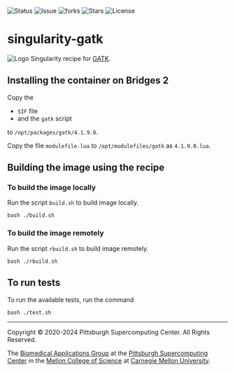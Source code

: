 ![Status](https://github.com/pscedu/singularity-gatk/actions/workflows/main.yml/badge.svg)
![Issue](https://img.shields.io/github/issues/pscedu/singularity-gatk)
![forks](https://img.shields.io/github/forks/pscedu/singularity-gatk)
![Stars](https://img.shields.io/github/stars/pscedu/singularity-gatk)
![License](https://img.shields.io/github/license/pscedu/singularity-gatk)

# singularity-gatk
![Logo](https://theme.zdassets.com/theme_assets/2378360/df085f154321faac9159dda57f50103b87a4f743.png)
Singularity recipe for [GATK](https://gatk.broadinstitute.org/hc/en-us).

## Installing the container on Bridges 2
Copy the

* `SIF` file
* and the `gatk` script

to `/opt/packages/gatk/4.1.9.0`.

Copy the file `modulefile.lua` to `/opt/modulefiles/gatk` as `4.1.9.0.lua`.

## Building the image using the recipe

### To build the image locally
Run the script `build.sh` to build image locally.

```
bash ./build.sh
```

### To build the image remotely
Run the script `rbuild.sh` to build image remotely.

```
bash ./rbuild.sh
```

## To run tests
To run the available tests, run the command

```
bash ./test.sh
```

---
Copyright © 2020-2024 Pittsburgh Supercomputing Center. All Rights Reserved.

The [Biomedical Applications Group](https://www.psc.edu/biomedical-applications/) at the [Pittsburgh Supercomputing
Center](http://www.psc.edu) in the [Mellon College of Science](https://www.cmu.edu/mcs/) at [Carnegie Mellon University](http://www.cmu.edu).


